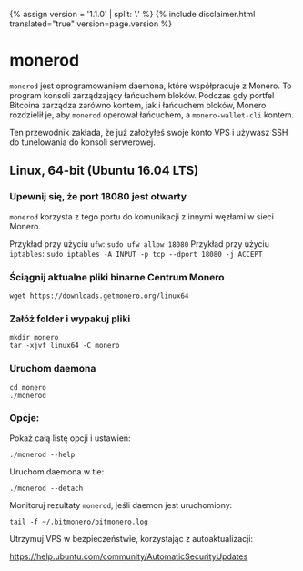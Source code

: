 {% assign version = '1.1.0' | split: '.' %}
{% include disclaimer.html translated="true" version=page.version %}
# monerod

`monerod` jest oprogramowaniem daemona, które współpracuje z Monero. To program konsoli zarządzający łańcuchem bloków. Podczas gdy portfel Bitcoina zarządza zarówno kontem, jak i łańcuchem bloków, Monero rozdzielił je, aby `monerod` operował łańcuchem, a `monero-wallet-cli` kontem.

Ten przewodnik zakłada, że już założyłeś swoje konto VPS i używasz SSH do tunelowania do konsoli serwerowej.

## Linux, 64-bit (Ubuntu 16.04 LTS)

### Upewnij się, że port 18080 jest otwarty
`monerod` korzysta z tego portu do komunikacji z innymi węzłami w sieci Monero.

Przykład przy użyciu `ufw`: `sudo ufw allow 18080`
Przykład przy użyciu `iptables`: `sudo iptables -A INPUT -p tcp --dport 18080 -j ACCEPT`

### Ściągnij aktualne pliki binarne Centrum Monero

    wget https://downloads.getmonero.org/linux64

### Załóż folder i wypakuj pliki

    mkdir monero
    tar -xjvf linux64 -C monero

### Uruchom daemona

    cd monero
    ./monerod

### Opcje:

Pokaż całą listę opcji i ustawień:

    ./monerod --help

Uruchom daemona w tle:

    ./monerod --detach

Monitoruj rezultaty `monerod`, jeśli daemon jest uruchomiony:

    tail -f ~/.bitmonero/bitmonero.log

Utrzymuj VPS w bezpieczeństwie, korzystając z autoaktualizacji:

https://help.ubuntu.com/community/AutomaticSecurityUpdates



